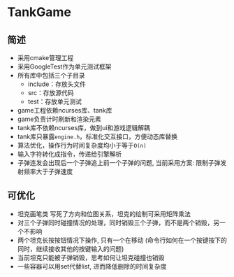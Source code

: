 # TankGame

## 简述

- 采用cmake管理工程
- 采用GoogleTest作为单元测试框架
- 所有库中包括三个子目录
  - include：存放头文件
  - src：存放源代码
  - test：存放单元测试
- game工程依赖ncurses库、tank库
- game负责计时刷新和渲染元素
- tank库不依赖ncurses库，做到ui和游戏逻辑解耦
- tank库只暴露`engine.h`，标准化交互接口，方便动态库替换
- 算法优化，操作行为时间复杂度均小于等于`O(n)`
- 输入字符转化成指令，传递给引擎解析
- 子弹连发会出现后一个子弹追上前一个子弹的问题, 当前采用方案: 限制子弹发射频率大于子弹速度

## 可优化

- 坦克画笔类 写死了方向和位图关系，坦克的绘制可采用矩阵乘法
- 对三个子弹同时碰撞情况的处理，同时销毁三个子弹，而不是两个销毁，另一个不影响
- 两个坦克长按按钮情况下操作, 只有一个在移动 (命令行如何在一个按键按下的同时，继续接收其他的按键输入的问题)
- 当前坦克只能被子弹销毁，思考如何让坦克碰撞也销毁
- 一些容器可以用set代替list, 进而降低删除的时间复杂度
